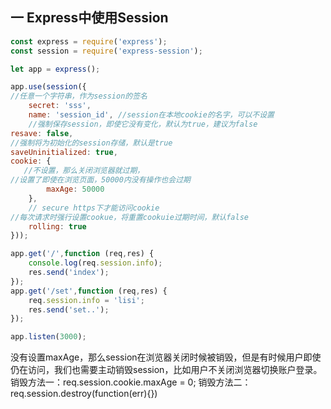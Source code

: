 ## 一 Express中使用Session

```JavaScript
const express = require('express');
const session = require('express-session');

let app = express();

app.use(session({
//任意一个字符串，作为session的签名
    secret: 'sss',  
    name: 'session_id', //session在本地cookie的名字，可以不设置
    //强制保存session，即使它没有变化，默认为true，建议为false
resave: false,  
//强制将为初始化的session存储，默认是true
saveUninitialized: true,    
cookie: {
   //不设置，那么关闭浏览器就过期，
//设置了即使在浏览页面，50000内没有操作也会过期
        maxAge: 50000
    },
    // secure https下才能访问cookie
//每次请求时强行设置cookue，将重置cookuie过期时间，默认false
    rolling: true   
}));

app.get('/',function (req,res) {
    console.log(req.session.info);
    res.send('index');
});
app.get('/set',function (req,res) {
    req.session.info = 'lisi';
    res.send('set..');
});

app.listen(3000);
```

没有设置maxAge，那么session在浏览器关闭时候被销毁，但是有时候用户即使仍在访问，我们也需要主动销毁session，比如用户不关闭浏览器切换账户登录。
销毁方法一：req.session.cookie.maxAge = 0;
销毁方法二：req.session.destroy(function(err){})

